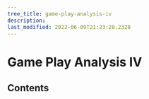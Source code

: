 ```yaml
---
tree_title: game-play-analysis-iv
description: 
last_modified: 2022-06-09T21:23:28.2328
---
```


# Game Play Analysis IV

## Contents
